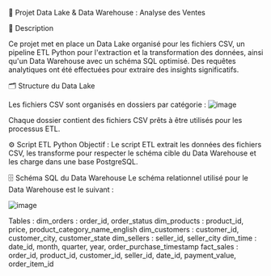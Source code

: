 🚀 Projet Data Lake & Data Warehouse : Analyse des Ventes

📑 Description

Ce projet met en place un Data Lake organisé pour les fichiers CSV, un pipeline ETL Python pour l'extraction et la transformation des données, ainsi qu'un Data Warehouse avec un schéma SQL optimisé. Des requêtes analytiques ont été effectuées pour extraire des insights significatifs.

🗂️ Structure du Data Lake

Les fichiers CSV sont organisés en dossiers par catégorie :
![image](https://github.com/user-attachments/assets/f3677407-c5f6-4836-bcd8-f9bf7d622368)




Chaque dossier contient des fichiers CSV prêts à être utilisés pour les processus ETL.

⚙️ Script ETL Python
Objectif :
Le script ETL extrait les données des fichiers CSV, les transforme pour respecter le schéma cible du Data Warehouse et les charge dans une base PostgreSQL.

🗄️ Schéma SQL du Data Warehouse
Le schéma relationnel utilisé pour le Data Warehouse est le suivant :


![image](https://github.com/user-attachments/assets/929765f9-0ece-4424-a226-8db3a3d8833c)

Tables :
dim_orders : order_id, order_status
dim_products : product_id, price, product_category_name_english
dim_customers : customer_id, customer_city, customer_state
dim_sellers : seller_id, seller_city
dim_time : date_id, month, quarter, year, order_purchase_timestamp
fact_sales : order_id, product_id, customer_id, seller_id, date_id, payment_value, order_item_id


